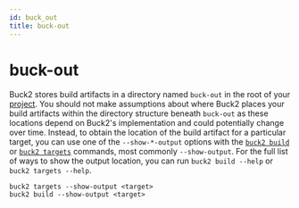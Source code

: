 ```yaml
---
id: buck_out
title: buck-out
---
```


# buck-out

Buck2 stores build artifacts in a directory named `buck-out` in the root of your
[project](glossary.md#project). You should not make assumptions about where
Buck2 places your build artifacts within the directory structure beneath
`buck-out` as these locations depend on Buck2's implementation and could
potentially change over time. Instead, to obtain the location of the build
artifact for a particular target, you can use one of the `--show-*-output`
options with the [`buck2 build`](../../users/commands/build) or
[`buck2 targets`](../../users/commands/targets) commands, most commonly
`--show-output`. For the full list of ways to show the output location, you can
run `buck2 build --help` or `buck2 targets --help`.

```
buck2 targets --show-output <target>
buck2 build --show-output <target>
```
